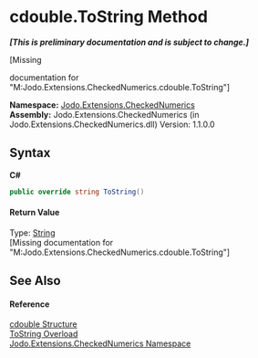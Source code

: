 # cdouble.ToString Method 
 _**\[This is preliminary documentation and is subject to change.\]**_

\[Missing <summary> documentation for "M:Jodo.Extensions.CheckedNumerics.cdouble.ToString"\]

**Namespace:**&nbsp;<a href="N_Jodo_Extensions_CheckedNumerics">Jodo.Extensions.CheckedNumerics</a><br />**Assembly:**&nbsp;Jodo.Extensions.CheckedNumerics (in Jodo.Extensions.CheckedNumerics.dll) Version: 1.1.0.0

## Syntax

**C#**<br />
``` C#
public override string ToString()
```


#### Return Value
Type: <a href="https://docs.microsoft.com/dotnet/api/system.string" target="_blank" rel="noopener noreferrer">String</a><br />\[Missing <returns> documentation for "M:Jodo.Extensions.CheckedNumerics.cdouble.ToString"\]

## See Also


#### Reference
<a href="T_Jodo_Extensions_CheckedNumerics_cdouble">cdouble Structure</a><br /><a href="Overload_Jodo_Extensions_CheckedNumerics_cdouble_ToString">ToString Overload</a><br /><a href="N_Jodo_Extensions_CheckedNumerics">Jodo.Extensions.CheckedNumerics Namespace</a><br />